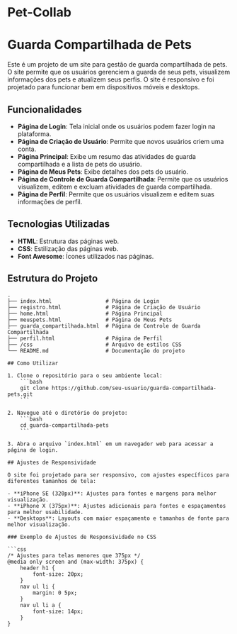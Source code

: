 # Pet-Collab
# Guarda Compartilhada de Pets

Este é um projeto de um site para gestão de guarda compartilhada de pets. O site permite que os usuários gerenciem a guarda de seus pets, visualizem informações dos pets e atualizem seus perfis. O site é responsivo e foi projetado para funcionar bem em dispositivos móveis e desktops.

## Funcionalidades

- **Página de Login**: Tela inicial onde os usuários podem fazer login na plataforma.
- **Página de Criação de Usuário**: Permite que novos usuários criem uma conta.
- **Página Principal**: Exibe um resumo das atividades de guarda compartilhada e a lista de pets do usuário.
- **Página de Meus Pets**: Exibe detalhes dos pets do usuário.
- **Página de Controle de Guarda Compartilhada**: Permite que os usuários visualizem, editem e excluam atividades de guarda compartilhada.
- **Página de Perfil**: Permite que os usuários visualizem e editem suas informações de perfil.

## Tecnologias Utilizadas

- **HTML**: Estrutura das páginas web.
- **CSS**: Estilização das páginas web.
- **Font Awesome**: Ícones utilizados nas páginas.

## Estrutura do Projeto

```plaintext
.
├── index.html                 # Página de Login
├── registro.html              # Página de Criação de Usuário
├── home.html                  # Página Principal
├── meuspets.html              # Página de Meus Pets
├── guarda_compartilhada.html  # Página de Controle de Guarda Compartilhada
├── perfil.html                # Página de Perfil
├── /css                       # Arquivo de estilos CSS
└── README.md                  # Documentação do projeto

## Como Utilizar

1. Clone o repositório para o seu ambiente local:
    ```bash
    git clone https://github.com/seu-usuario/guarda-compartilhada-pets.git
    ```

2. Navegue até o diretório do projeto:
    ```bash
    cd guarda-compartilhada-pets
    ```

3. Abra o arquivo `index.html` em um navegador web para acessar a página de login.

## Ajustes de Responsividade

O site foi projetado para ser responsivo, com ajustes específicos para diferentes tamanhos de tela:

- **iPhone SE (320px)**: Ajustes para fontes e margens para melhor visualização.
- **iPhone X (375px)**: Ajustes adicionais para fontes e espaçamentos para melhor usabilidade.
- **Desktops**: Layouts com maior espaçamento e tamanhos de fonte para melhor visualização.

### Exemplo de Ajustes de Responsividade no CSS

```css
/* Ajustes para telas menores que 375px */
@media only screen and (max-width: 375px) {
    header h1 {
        font-size: 20px;
    }
    nav ul li {
        margin: 0 5px;
    }
    nav ul li a {
        font-size: 14px;
    }
}

